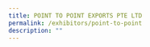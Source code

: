 ```yaml
---
title: POINT TO POINT EXPORTS PTE LTD
permalink: /exhibitors/point-to-point
description: ""
---
```

